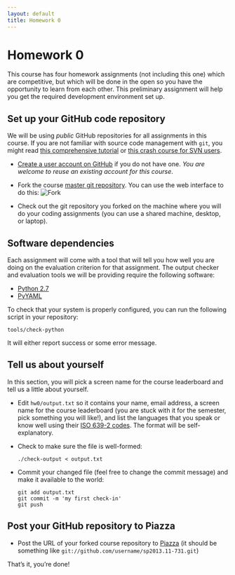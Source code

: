 ```yaml
---
layout: default
title: Homework 0
---
```

# Homework 0

This course has four homework assignments (not including this one) which are competitive, but which will be done in the open so you have the opportunity to learn from each other. This preliminary assignment will help you get the required development environment set up.

## Set up your GitHub code repository

We will be using *public* GitHub repositories for all assignments in this course. If you are not familiar with source code management with `git`, you might read [this comprehensive tutorial](http://www.vogella.com/articles/Git/article.html) or [this crash course for SVN users](http://git.or.cz/course/svn.html).

 * [Create a user account on GitHub](https://github.com/signup/free) if you do not have one. *You are welcome to reuse an existing account for this course*.
 * Fork the course [master git repository](https://github.com/clab/sp2013.11-731). You can use the web interface to do this:
![Fork]({{site.baseurl}}/img/fork.png)

 * Check out the git repository you forked on the machine where you will do your coding assignments (you can use a shared machine, desktop, or laptop).

## Software dependencies

Each assignment will come with a tool that will tell you how well you are doing on the evaluation criterion for that assignment. The output checker and evaluation tools we will be providing require the following software:

 * [Python 2.7](http://www.python.org/download/releases/2.7.3/)
 * [PyYAML](http://pyyaml.org/)

To check that your system is properly configured, you can run the following script in your repository:

    tools/check-python

It will either report success or some error message.

## Tell us about yourself

In this section, you will pick a screen name for the course leaderboard and tell us a little about yourself.

 * Edit `hw0/output.txt` so it contains your name, email address, a screen name for the course leaderboard (you are stuck with it for the semester, pick something you will like!), and list the languages that you speak or know well using their [ISO 639-2 codes](http://www.loc.gov/standards/iso639-2/php/code_list.php). The format will be self-explanatory.
 * Check to make sure the file is well-formed:

       ./check-output < output.txt

 * Commit your changed file (feel free to change the commit message) and make it available to the world:

       git add output.txt
       git commit -m 'my first check-in'
       git push

## Post your GitHub repository to Piazza

 * Post the URL of your forked course repository to [Piazza](https://piazza.com/cmu/spring2013/11731/home) (it should be something like `git://github.com/username/sp2013.11-731.git`)

That’s it, you’re done!

